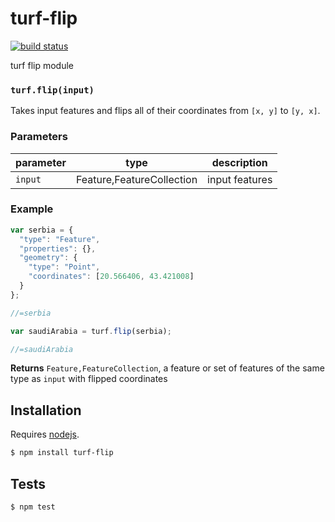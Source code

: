 # turf-flip

[![build status](https://secure.travis-ci.org/Turfjs/turf-flip.png)](http://travis-ci.org/Turfjs/turf-flip)

turf flip module


### `turf.flip(input)`

Takes input features and flips all of their coordinates
from `[x, y]` to `[y, x]`.


### Parameters

| parameter | type                       | description    |
| --------- | -------------------------- | -------------- |
| `input`   | Feature\,FeatureCollection | input features |


### Example

```js
var serbia = {
  "type": "Feature",
  "properties": {},
  "geometry": {
    "type": "Point",
    "coordinates": [20.566406, 43.421008]
  }
};

//=serbia

var saudiArabia = turf.flip(serbia);

//=saudiArabia
```


**Returns** `Feature,FeatureCollection`, a feature or set of features of the same type as `input` with flipped coordinates

## Installation

Requires [nodejs](http://nodejs.org/).

```sh
$ npm install turf-flip
```

## Tests

```sh
$ npm test
```


